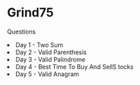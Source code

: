 # Grind75

Questions

<li> Day 1 - Two Sum </li>
<li>Day 2 - Valid Parenthesis </li>
<li>Day 3 - Valid Palindrome </li>
<li>Day 4 - Best Time To Buy And SellS tocks </li>
<li>Day 5 - Valid Anagram </li>

